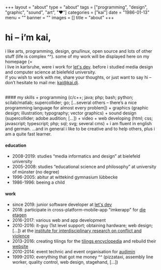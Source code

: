 +++
layout = "about" 
type = "about"
tags = ["programming", "design", "graphic", "sound", "art", "♥"]
categories = ["kai"]
date = "1986-01-13"
menu = ""
banner = ""
images = []
title = "about"
+++

# hi – i’m kai,

i like arts, programming, design, gnu/linux, open source and lots of other stuff (life is complex ^^). some of my work will be displayed here on my homepage (=
</br>
i live in karlsruhe, were i work for [let's dev](www.letsdev.de). before i studied media design and computer science at bielefeld university.
</br>
if you wish to work with me, share your thoughts, or just want to say hi – don’t hesitate to mail me: [kai@kai.dj](mailto:kai@kai.dj).


</br>
#### my skills
+ programming (c/c++; java; php; bash; python; scilab/matlab; supercollider; go; […several others – there’s a nice programming language for almost every problem])
+ graphics (graphic design; illustration; typography; vector graphics)
+ sound design (supercollider; adobe audition; […])
+ video
+ web developing (html; css; javascript; typescript; php; sql; svg; several cms)
+ i am fluent in english and german.
…and in general i like to be creative and to help others, plus i am a quite fast learner.


#### education</br>
+ 2008-2019: studies “media informatics and design” at bielefeld university
+ 2005-2008: studies “educational science and philosophy” at university of münster (no degree)
+ 1996-2005: abitur at wittekind gymnasium lübbecke
+ 1986-1996: beeing a child

#### work
+ since 2019: junior software developer at [let's dev](https://www.letsdev.de)
+ 2018: participate in cross-platform-mobile-app "imkerapp" for [die etagen](https://www.die-etagen.de)
+ 2016-2017: various web and app development
+ 2010-2016: it-guy (1st level support; obtaining hardware; web design; […]) at the [institute for interdisciplinary research on conflict and violence](https://www.uni-bielefeld.de/ikg/)
+ 2013-2016: creating tilings for the [tilings encyclopedia](https://tilings.math.uni-bielefeld.de/) and rebuild their [website](https://tilings.math.uni-bielefeld.de/)
+ 2010-2014: event technic and event organisation for [audimin](https://www.asta-bielefeld.de/CMS/?id=95)
+ 1999-2010: everything that got me money ^^ (pizzataxi, assembly line worker, quality control, web design, stagehand, […])
